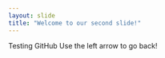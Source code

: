```yaml
---
layout: slide
title: "Welcome to our second slide!"
---
```

Testing GitHub
Use the left arrow to go back!
